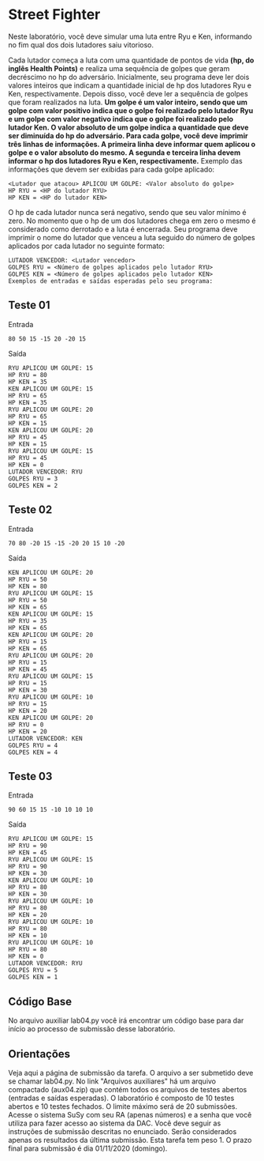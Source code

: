# Street Fighter


Neste laboratório, você deve simular uma luta entre Ryu e Ken, informando no fim qual dos dois lutadores saiu vitorioso.

Cada lutador começa a luta com uma quantidade de pontos de vida **(hp, do inglês Health Points)** e realiza uma sequência de golpes que geram decréscimo no hp do adversário. Inicialmente, seu programa deve ler dois valores inteiros que indicam a quantidade inicial de hp dos lutadores Ryu e Ken, respectivamente. Depois disso, você deve ler a sequência de golpes que foram realizados na luta. **Um golpe é um valor inteiro, sendo que um golpe com valor positivo indica que o golpe foi realizado pelo lutador Ryu e um golpe com valor negativo indica que o golpe foi realizado pelo lutador Ken. O valor absoluto de um golpe indica a quantidade que deve ser diminuída do hp do adversário. Para cada golpe, você deve imprimir três linhas de informações. A primeira linha deve informar quem aplicou o golpe e o valor absoluto do mesmo. A segunda e terceira linha devem informar o hp dos lutadores Ryu e Ken, respectivamente.** Exemplo das informações que devem ser exibidas para cada golpe aplicado:

```
<Lutador que atacou> APLICOU UM GOLPE: <Valor absoluto do golpe>
HP RYU = <HP do lutador RYU>
HP KEN = <HP do lutador KEN>
```

O hp de cada lutador nunca será negativo, sendo que seu valor mínimo é zero. No momento que o hp de um dos lutadores chega em zero o mesmo é considerado como derrotado e a luta é encerrada. Seu programa deve imprimir o nome do lutador que venceu a luta seguido do número de golpes aplicados por cada lutador no seguinte formato:

```
LUTADOR VENCEDOR: <Lutador vencedor>
GOLPES RYU = <Número de golpes aplicados pelo lutador RYU>
GOLPES KEN = <Número de golpes aplicados pelo lutador KEN>
Exemplos de entradas e saídas esperadas pelo seu programa:
```

## Teste 01

Entrada

```
80 50 15 -15 20 -20 15
```

Saída

```
RYU APLICOU UM GOLPE: 15
HP RYU = 80
HP KEN = 35
KEN APLICOU UM GOLPE: 15
HP RYU = 65
HP KEN = 35
RYU APLICOU UM GOLPE: 20
HP RYU = 65
HP KEN = 15
KEN APLICOU UM GOLPE: 20
HP RYU = 45
HP KEN = 15
RYU APLICOU UM GOLPE: 15
HP RYU = 45
HP KEN = 0
LUTADOR VENCEDOR: RYU
GOLPES RYU = 3
GOLPES KEN = 2
```

## Teste 02
Entrada

```
70 80 -20 15 -15 -20 20 15 10 -20
```

Saída

```
KEN APLICOU UM GOLPE: 20
HP RYU = 50
HP KEN = 80
RYU APLICOU UM GOLPE: 15
HP RYU = 50
HP KEN = 65
KEN APLICOU UM GOLPE: 15
HP RYU = 35
HP KEN = 65
KEN APLICOU UM GOLPE: 20
HP RYU = 15
HP KEN = 65
RYU APLICOU UM GOLPE: 20
HP RYU = 15
HP KEN = 45
RYU APLICOU UM GOLPE: 15
HP RYU = 15
HP KEN = 30
RYU APLICOU UM GOLPE: 10
HP RYU = 15
HP KEN = 20
KEN APLICOU UM GOLPE: 20
HP RYU = 0
HP KEN = 20
LUTADOR VENCEDOR: KEN
GOLPES RYU = 4
GOLPES KEN = 4
```

## Teste 03

Entrada

```
90 60 15 15 -10 10 10 10
```

Saída

```
RYU APLICOU UM GOLPE: 15
HP RYU = 90
HP KEN = 45
RYU APLICOU UM GOLPE: 15
HP RYU = 90
HP KEN = 30
KEN APLICOU UM GOLPE: 10
HP RYU = 80
HP KEN = 30
RYU APLICOU UM GOLPE: 10
HP RYU = 80
HP KEN = 20
RYU APLICOU UM GOLPE: 10
HP RYU = 80
HP KEN = 10
RYU APLICOU UM GOLPE: 10
HP RYU = 80
HP KEN = 0
LUTADOR VENCEDOR: RYU
GOLPES RYU = 5
GOLPES KEN = 1
```

## Código Base
No arquivo auxiliar lab04.py você irá encontrar um código base para dar início ao processo de submissão desse laboratório.

## Orientações

Veja aqui a página de submissão da tarefa.
O arquivo a ser submetido deve se chamar lab04.py.
No link "Arquivos auxiliares" há um arquivo compactado (aux04.zip) que contém todos os arquivos de testes abertos (entradas e saídas esperadas).
O laboratório é composto de 10 testes abertos e 10 testes fechados.
O limite máximo será de 20 submissões.
Acesse o sistema SuSy com seu RA (apenas números) e a senha que você utiliza para fazer acesso ao sistema da DAC.
Você deve seguir as instruções de submissão descritas no enunciado.
Serão considerados apenas os resultados da última submissão.
Esta tarefa tem peso 1.
O prazo final para submissão é dia 01/11/2020 (domingo).